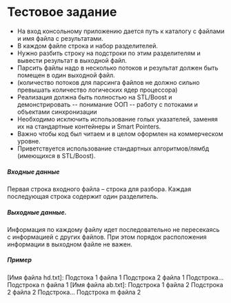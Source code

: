 # Тестовое задание
- На вход консольному приложению дается путь к каталогу с файлами и имя файла с результатами.
- В каждом файле строка и набор разделителей. 
- Нужно разбить строку на подстроки по этим разделителям и вывести результат в выходной файл.
- Парсить файлы надо в несколько потоков и результат должен быть помещен в один выходной файл.
- (количество потоков для парсинга файлов не должно сильно превышать количество логических
ядер процессора)
- Реализация должна быть полностью на STL/Boost и демонстрировать
-- понимание ООП
-- работу с потоками и объектами синхронизации
- Необходимо исключить использование голых указателей, заменяя их на стандартные контейнеры и Smart
Pointers.
- Важно чтобы код был читаем и в целом оформлен на коммерческом уровне.
- Приветствуется использование стандартных алгоритмов/лямбд (имеющихся в STL/Boost).

##### Входные данные
Первая строка входного файла – строка для разбора.
Каждая последующая строка содержит один разделитель.
##### Выходные данные.
Информация по каждому файлу идет последовательно не пересекаясь с информацией с других файлов.
При этом порядок расположения информации в выходном файле не важен.

##### Пример
[Имя файла hd.txt]:
Подстока 1 файла 1
Подстрока 2 файла 1
Подстрока...
Подстрока n файла 1
[Имя файла ab.txt]:
Подстрока 1 файла 2
Подстрока 2 файла 2
Подстрока...
Подстрока m файла 2
